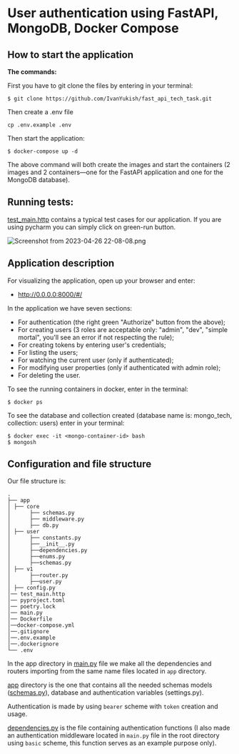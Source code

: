 # User authentication using FastAPI, MongoDB, Docker Compose
## How to start the application

**The commands:**

First you have to git clone the files by entering in your terminal:
```
$ git clone https://github.com/IvanYukish/fast_api_tech_task.git
```  
Then create a .env file
```
cp .env.example .env
```

Then start the application:
```
$ docker-compose up -d
```
The above command will both create the images and start the containers (2 images and 2 containers—one for the FastAPI application and one for the MongoDB database).

## Running tests:
[test_main.http](test_main.http) contains a typical test cases for our application.
If you are using pycharm you can simply click on green-run button.

![Screenshot from 2023-04-26 22-08-08.png](..%2F..%2FPictures%2FScreenshot%20from%202023-04-26%2022-08-08.png)

## Application description

For visualizing the application, open up your browser and enter:

* http://0.0.0.0:8000/#/

In the application we have seven sections:
* For authentication (the right green "Authorize" button from the above);
* For creating users (3 roles are acceptable only: "admin", "dev", "simple mortal", you'll see an error if not respecting the rule);
* For creating tokens by entering user's credentials;
* For listing the users;
* For watching the current user (only if authenticated);
* For modifying user properties (only if authenticated with admin role);
* For deleting the user.

To see the running containers in docker, enter in the terminal:
```
$ docker ps
```
To see the database and collection created (database name is: mongo_tech, collection: users) enter in your terminal:
```
$ docker exec -it <mongo-container-id> bash
$ mongosh

```

## Configuration and file structure
Our file structure is:
```
.
├── app
│ ├── core
│      ├── schemas.py
│      ├── middleware.py
│      ├── db.py
│ ├── user
│      ├── constants.py
│      ├──__init__.py
│      ├──dependencies.py
│      ├──enums.py
│      ├──schemas.py
│ ├── v1
│      ├──router.py
│      ├──user.py
│ ├── config.py
│── test_main.http
│── pyproject.toml
│── poetry.lock
│── main.py
│── Dockerfile
│──docker-compose.yml
│──.gitignore
│──.env.example
│──.dockerignore
└── .env

```
In the app directory in [main.py](main.py) file we make all the dependencies and routers importing from the same name files located in ```app``` directory.

[app](app) directory is the one that contains all the needed schemas models ([schemas.py](app%2Fuser%2Fschemas.py)), database and authentication variables (settings.py). 

Authentication is made by using ```bearer``` scheme with ```token``` creation and usage.

[dependencies.py](app%2Fuser%2Fdependencies.py) is the file containing authentication functions (I also made an authentication middleware located in ```main.py``` file in the root directory using ```basic``` scheme, this function serves as an example purpose only).